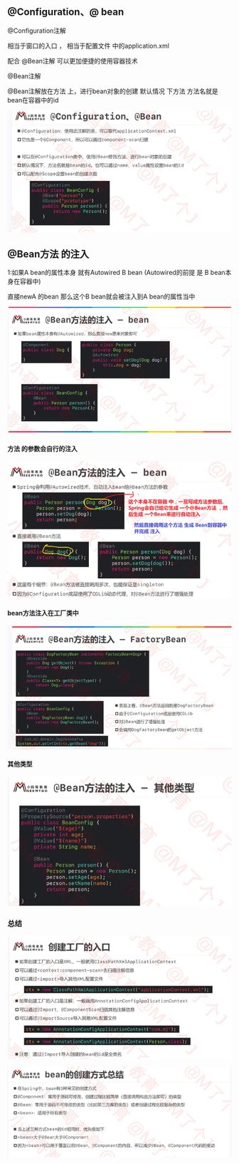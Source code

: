 ## @Configuration、@ bean 

@Configuration注解

 相当于窗口的入口 ， 相当于配置文件 中的application.xml 

配合 @Bean注解 可以更加便捷的使用容器技术

@Bean注解

@Bean注解放在方法 上，进行bean对象的创建  默认情况 下方法 方法名就是bean在容器中的id



![image-20230217140021983](https://raw.githubusercontent.com/Eat-garlic/picture/master/img/20230217140022.png)





## @Bean方法 的注入



1:如果A   bean的属性本身 就有Autowired   B  bean     (Autowired的前提 是 B  bean本身在容器中)

直接newA 的bean  那么这个B  bean就会被注入到A  bean的属性当中



![image-20230217140847424](https://raw.githubusercontent.com/Eat-garlic/picture/master/img/20230217140847.png)











####  方法 的参数会自行的注入



![image-20230217142602523](https://raw.githubusercontent.com/Eat-garlic/picture/master/img/20230217142602.png)









#### bean方法注入在工厂类中

![image-20230217142802367](https://raw.githubusercontent.com/Eat-garlic/picture/master/img/20230217142802.png)













####  其他类型

![image-20230217142837030](https://raw.githubusercontent.com/Eat-garlic/picture/master/img/20230217142837.png)





### 总结

![image-20230217142855386](https://raw.githubusercontent.com/Eat-garlic/picture/master/img/20230217142855.png)





![image-20230217142923232](https://raw.githubusercontent.com/Eat-garlic/picture/master/img/20230217142923.png)